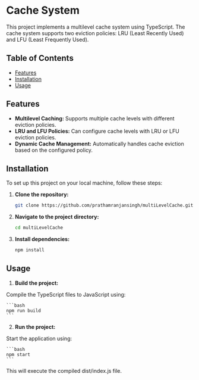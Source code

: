# Cache System

This project implements a multilevel cache system using TypeScript. The cache system supports two eviction policies: LRU (Least Recently Used) and LFU (Least Frequently Used).

## Table of Contents

- [Features](#features)
- [Installation](#installation)
- [Usage](#usage)

## Features

- **Multilevel Caching:** Supports multiple cache levels with different eviction policies.
- **LRU and LFU Policies:** Can configure cache levels with LRU or LFU eviction policies.
- **Dynamic Cache Management:** Automatically handles cache eviction based on the configured policy.

## Installation

To set up this project on your local machine, follow these steps:

1. **Clone the repository:**

   ```bash
   git clone https://github.com/prathamranjansingh/multiLevelCache.git
   ```

2. **Navigate to the project directory:**

   ```bash
   cd multiLevelCache
   ```

3. **Install dependencies:**

   ```bash
   npm install
   ```

## Usage

1. **Build the project:**

Compile the TypeScript files to JavaScript using:

    ```bash
    npm run build
    ```

2. **Run the project:**

Start the application using:

    ```bash
    npm start
    ```

This will execute the compiled dist/index.js file.
